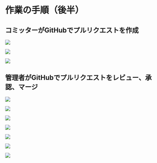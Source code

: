 # 作業の手順（後半）

## コミッターがGitHubでプルリクエストを作成

![](/images/multi-user-collaborative-editing/working-procedure-latter-part/fig-1.png)

![](/images/multi-user-collaborative-editing/working-procedure-latter-part/fig-2.png)

![](/images/multi-user-collaborative-editing/working-procedure-latter-part/fig-3.png)


## 管理者がGitHubでプルリクエストをレビュー、承認、マージ

![](/images/multi-user-collaborative-editing/working-procedure-latter-part/fig-4.png)

![](/images/multi-user-collaborative-editing/working-procedure-latter-part/fig-5.png)

![](/images/multi-user-collaborative-editing/working-procedure-latter-part/fig-6.png)

![](/images/multi-user-collaborative-editing/working-procedure-latter-part/fig-7.png)

![](/images/multi-user-collaborative-editing/working-procedure-latter-part/fig-8.png)

![](/images/multi-user-collaborative-editing/working-procedure-latter-part/fig-9.png)

![](/images/multi-user-collaborative-editing/working-procedure-latter-part/fig-10.png)
